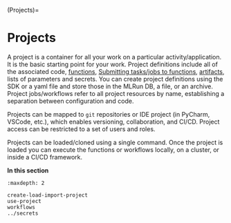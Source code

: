 (Projects)=
# Projects

A project is a container for all your work on a particular activity/application. It is the basic starting point for your work.
Project definitions include all of the associated code, [functions](../runtimes/functions), [Submitting tasks/jobs to functions](../concepts/submitting-tasks-jobs-to-functions), [artifacts](../store/artifacts), lists of parameters and secrets.
You can create project definitions using the SDK or a yaml file and store those in the MLRun DB, a file, or an archive.  Project 
jobs/workflows refer to all project resources by name, establishing a separation between configuration and code.

Projects can be mapped to `git` repositories or IDE project (in PyCharm, VSCode, etc.), which enables versioning, collaboration, and CI/CD. 
Project access can be restricted to a set of users and roles.

Projects can be loaded/cloned using a single command. Once the project is loaded you can execute the functions or workflows locally, on a cluster, or inside a CI/CD framework.

**In this section**
```{toctree}
:maxdepth: 2

create-load-import-project
use-project
workflows
../secrets
```
